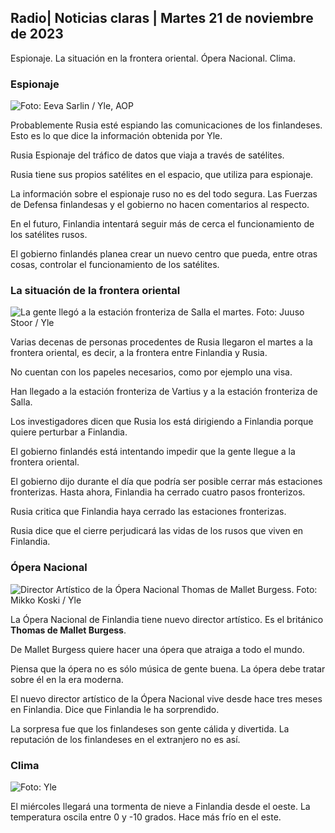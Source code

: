 ## Radio\| Noticias claras \| Martes 21 de noviembre de 2023

Espionaje. La situación en la frontera oriental. Ópera Nacional. Clima.

### Espionaje

![ Foto: Eeva Sarlin / Yle, AOP](https://images.cdn.yle.fi/image/upload/c_crop,h_562,w_1000,x_0,y_32/ar_1.7777777777777777,c_fill,g_faces,h_675,w_1200/dpr_1.0/q_auto:eco/f_auto/fl_lossy/v1700569701/39-1204215655ca2203557b)

Probablemente Rusia esté espiando las comunicaciones de los finlandeses. Esto es lo que dice la información obtenida por Yle.

Rusia Espionaje del tráfico de datos que viaja a través de satélites.

Rusia tiene sus propios satélites en el espacio, que utiliza para espionaje.

La información sobre el espionaje ruso no es del todo segura. Las Fuerzas de Defensa finlandesas y el gobierno no hacen comentarios al respecto.

En el futuro, Finlandia intentará seguir más de cerca el funcionamiento de los satélites rusos.

El gobierno finlandés planea crear un nuevo centro que pueda, entre otras cosas, controlar el funcionamiento de los satélites.

### La situación de la frontera oriental

![La gente llegó a la estación fronteriza de Salla el martes. Foto: Juuso Stoor / Yle](https://images.cdn.yle.fi/image/upload/c_crop,h_2515,w_4470,x_0,y_0/ar_1.7777777777777777,c_fill,g_faces,h_675,w_1200/dpr_1.0/q_auto:eco/f_auto/fl_lossy/v1700575368/39-1203513655b5b4d432e9)

Varias decenas de personas procedentes de Rusia llegaron el martes a la frontera oriental, es decir, a la frontera entre Finlandia y Rusia.

No cuentan con los papeles necesarios, como por ejemplo una visa.

Han llegado a la estación fronteriza de Vartius y a la estación fronteriza de Salla.

Los investigadores dicen que Rusia los está dirigiendo a Finlandia porque quiere perturbar a Finlandia.

El gobierno finlandés está intentando impedir que la gente llegue a la frontera oriental.

El gobierno dijo durante el día que podría ser posible cerrar más estaciones fronterizas. Hasta ahora, Finlandia ha cerrado cuatro pasos fronterizos.

Rusia critica que Finlandia haya cerrado las estaciones fronterizas.

Rusia dice que el cierre perjudicará las vidas de los rusos que viven en Finlandia.

### Ópera Nacional

![Director Artístico de la Ópera Nacional Thomas de Mallet Burgess. Foto: Mikko Koski / Yle](https://images.cdn.yle.fi/image/upload/c_crop,h_3078,w_5472,x_0,y_570/ar_1.7777777777777777,c_fill,g_faces,h_675,w_1200/dpr_1.0/q_auto:eco/f_auto/fl_lossy/v1699350873/39-1196938654a091844d91)

La Ópera Nacional de Finlandia tiene nuevo director artístico. Es el británico **Thomas de Mallet Burgess**.

De Mallet Burgess quiere hacer una ópera que atraiga a todo el mundo.

Piensa que la ópera no es sólo música de gente buena. La ópera debe tratar sobre él en la era moderna.

El nuevo director artístico de la Ópera Nacional vive desde hace tres meses en Finlandia. Dice que Finlandia le ha sorprendido.

La sorpresa fue que los finlandeses son gente cálida y divertida. La reputación de los finlandeses en el extranjero no es así.

### Clima

![ Foto: Yle](https://images.cdn.yle.fi/image/upload/c_crop,h_1080,w_1919,x_0,y_0/ar_1.7777777777777777,c_fill,g_faces,h_675,w_1200/dpr_1.0/q_auto:eco/f_auto/fl_lossy/v1700579363/39-1204521655cc80468754)

El miércoles llegará una tormenta de nieve a Finlandia desde el oeste. La temperatura oscila entre 0 y -10 grados. Hace más frío en el este.